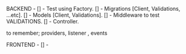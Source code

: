 BACKEND - 
[] - Test using Factory.
[] - Migrations [Client, Validations, ...etc].
[] - Models [Client, Validations].
[] - Middleware to test VALIDATIONS.
[] - Controller.

to remember; providers, listener , events

FRONTEND - 
[] - 